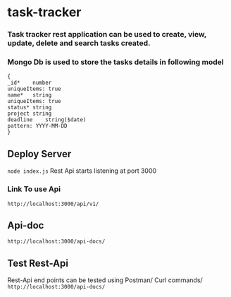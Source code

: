 # task-tracker

### Task tracker rest application can be used to create, view, update, delete and search tasks created.
### Mongo Db is used to store the tasks details in following model
```
{
_id*	number
uniqueItems: true
name*	string
uniqueItems: true
status*	string
project	string
deadline	string($date)
pattern: YYYY-MM-DD
} 
```

## Deploy Server
`node index.js`
Rest Api starts listening at port 3000

### Link To use Api
`http://localhost:3000/api/v1/`

## Api-doc
`http://localhost:3000/api-docs/`

## Test Rest-Api
Rest-Api end points can be tested using Postman/ Curl commands/ `http://localhost:3000/api-docs/`



